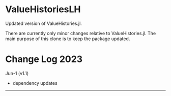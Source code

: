 # ValueHistoriesLH

Updated version of ValueHistories.jl.

There are currently only minor changes relative to ValueHistories.jl. The main purpose of this clone is to keep the package updated.

# Change Log 2023

Jun-1 (v1.1)
- dependency updates

---------